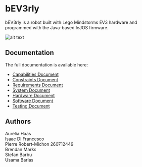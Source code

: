 # bEV3rly
bEV3rly is a robot built with Lego Mindstorms EV3 hardware and programmed with the Java-based leJOS firmware.

![alt text](https://github.com/pierrerm/bEV3rly/blob/master/DPMPoster-1.png "Poster DPM")

## Documentation

The full documentation is available here:

* [Capabilities Document](https://github.com/pierrerm/bEV3rly/blob/master/Capabilities%20Document%205.0.pdf "Capabilities Document")
* [Constraints Document](https://github.com/pierrerm/bEV3rly/blob/master/Constraints%20Document%204.0.pdf "Constraints Document")
* [Requirements Document](https://github.com/pierrerm/bEV3rly/blob/master/Requirements%20Document%205.0.pdf "Requirements Document")
* [System Document](https://github.com/pierrerm/bEV3rly/blob/master/System%20Document%205.0.pdf "System Document")
* [Hardware Document](https://github.com/pierrerm/bEV3rly/blob/master/Hardware%20Design%20Document%206.0.pdf "Hardware Document")
* [Software Document](https://github.com/pierrerm/bEV3rly/blob/master/Software%20Document%204.0.pdf "Software Document")
* [Testing Document](https://github.com/pierrerm/bEV3rly/blob/master/Testing%20Document%206.0.pdf "Testing Document")

## Authors

   Aurelia Haas <br>
   Isaac Di Francesco <br>
   Pierre Robert-Michon 260712449 <br>
   Brendan Marks <br>
   Stefan Barbu <br>
   Usama Barlas <br>
